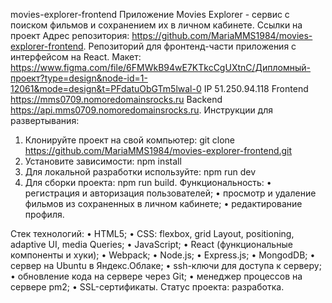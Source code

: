 movies-explorer-frontend
Приложение Movies Explorer - сервис с поиском фильмов и сохранением их в личном кабинете.
Ссылки на проект
Адрес репозитория: https://github.com/MariaMMS1984/movies-explorer-frontend.
Репозиторий для фронтенд-части приложения с интерфейсом на React.
Макет: https://www.figma.com/file/6FMWkB94wE7KTkcCgUXtnC/Дипломный-проект?type=design&node-id=1-12061&mode=design&t=PFdatuObGTm5lwal-0
IP 51.250.94.118
Frontend https://mms0709.nomoredomainsrocks.ru
Backend https://api.mms0709.nomoredomainsrocks.ru.
Инструкции для развертывания:
1.	Клонируйте проект на свой компьютер:
git clone https://github.com/MariaMMS1984/movies-explorer-frontend.git
2.	Установите зависимости:
npm install
3.	Для локальной разработки используйте:
npm run dev
4.	Для сборки проекта:
npm run build.
Функциональность:
•	регистрация и авторизация пользователей;
•	просмотр и удаление фильмов из сохраненных в личном кабинете;
•	редактирование профиля.

Стек технологий:
•	HTML5;
•	CSS: flexbox, grid Layout, positioning, adaptive UI, media Queries;
•	JavaScript;
•	React (функциональные компоненты и хуки);
•	Webpack;
•	Node.js;
•	Express.js;
•	MongodDB;
•	сервер на Ubuntu в Яндекс.Облаке;
•	ssh-ключи для доступа к серверу;
•	обновление кода на сервере через Git;
•	менеджер процессов на сервере pm2;
•	SSL-сертификаты.
Статус проекта:
разработка.
